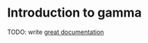 # Introduction to gamma

TODO: write [great documentation](http://jacobian.org/writing/what-to-write/)
